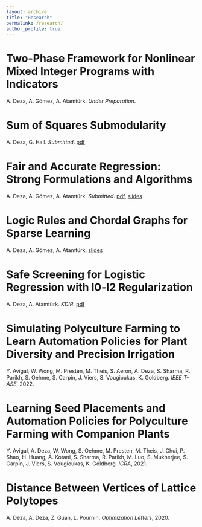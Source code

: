 ```yaml
---
layout: archive
title: "Research"
permalink: /research/
author_profile: true
---
```

# Two-Phase Framework for Nonlinear Mixed Integer Programs with Indicators
A. Deza, A. Gómez, A. Atamtürk. *Under Preparation*.

# Sum of Squares Submodularity
A. Deza, G. Hall. *Submitted*. [pdf](https://arxiv.org/pdf/2510.24550)

# Fair and Accurate Regression: Strong Formulations and Algorithms
A. Deza, A. Gómez, A. Atamtürk. *Submitted*. [pdf](https://arxiv.org/pdf/2412.17116), [slides](/files/fair_regression_slides.pdf)

# Logic Rules and Chordal Graphs for Sparse Learning
A. Deza, A. Gómez, A. Atamtürk. [slides](/files/logic_rules_slides.pdf)

# Safe Screening for Logistic Regression with l0-l2 Regularization
A. Deza, A. Atamtürk. *KDIR*. [pdf](https://www.scitepress.org/Papers/2022/115781/115781.pdf)

# Simulating Polyculture Farming to Learn Automation Policies for Plant Diversity and Precision Irrigation
Y. Avigal, W. Wong, M. Presten, M. Theis, S. Aeron, A. Deza, S. Sharma, R. Parikh, S. Oehme, S. Carpin, J. Viers, S. Vougioukas, K. Goldberg. *IEEE T-ASE*, 2022.

# Learning Seed Placements and Automation Policies for Polyculture Farming with Companion Plants
Y. Avigal, A. Deza, W. Wong, S. Oehme, M. Presten, M. Theis, J. Chui, P. Shao, H. Huang, A. Kotani, S. Sharma, R. Parikh, M. Luo, S. Mukherjee, S. Carpin, J. Viers, S. Vougioukas, K. Goldberg. *ICRA*, 2021.

# Distance Between Vertices of Lattice Polytopes
A. Deza, A. Deza, Z. Guan, L. Pournin. *Optimization Letters*, 2020.
